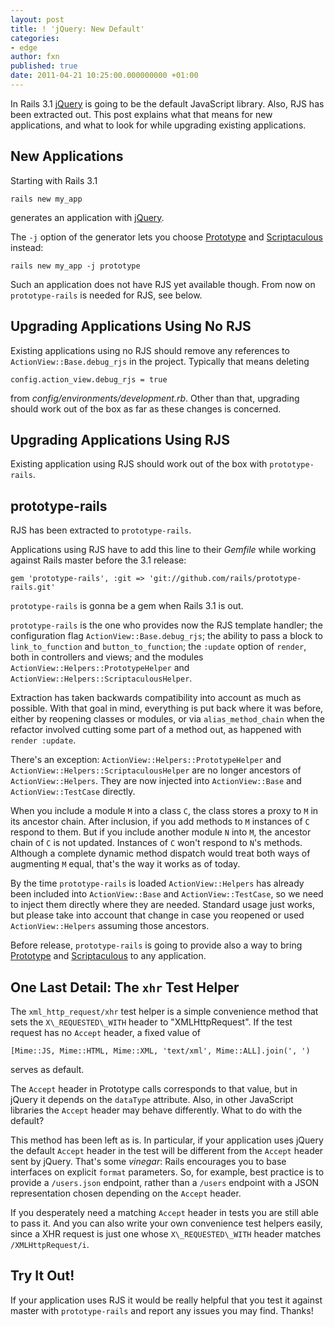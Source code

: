 ```yaml
---
layout: post
title: ! 'jQuery: New Default'
categories:
- edge
author: fxn
published: true
date: 2011-04-21 10:25:00.000000000 +01:00
---
```

In Rails 3.1 [jQuery](http://jquery.com/) is going to be the default JavaScript library. Also, RJS has been extracted out. This post explains what that means for new applications, and what to look for while upgrading existing applications.

## New Applications ##

Starting with Rails 3.1

    rails new my_app

generates an application with [jQuery](http://jquery.com/).

The `-j` option of the generator lets you choose [Prototype](http://www.prototypejs.org/) and [Scriptaculous](http://script.aculo.us/) instead:

    rails new my_app -j prototype

Such an application does not have RJS yet available though. From now on `prototype-rails` is needed for RJS, see below.

## Upgrading Applications Using No RJS ##

Existing applications using no RJS should remove any references to `ActionView::Base.debug_rjs` in the project. Typically that means deleting

    config.action_view.debug_rjs = true

from *config/environments/development.rb*. Other than that, upgrading should work out of the box as far as these changes is concerned.

## Upgrading Applications Using RJS ##

Existing application using RJS should work out of the box with `prototype-rails`.

## prototype-rails ##

RJS has been extracted to `prototype-rails`.

Applications using RJS have to add this line to their *Gemfile* while working against Rails master before the 3.1 release:

    gem 'prototype-rails', :git => 'git://github.com/rails/prototype-rails.git'

`prototype-rails` is gonna be a gem when Rails 3.1 is out.

`prototype-rails` is the one who provides now the RJS template handler; the configuration flag `ActionView::Base.debug_rjs`; the ability to pass a block to `link_to_function` and `button_to_function`; the `:update` option of `render`, both in controllers and views; and the modules `ActionView::Helpers::PrototypeHelper` and `ActionView::Helpers::ScriptaculousHelper`.

Extraction has taken backwards compatibility into account as much as possible. With that goal in mind, everything is put back where it was before, either by reopening classes or modules, or via `alias_method_chain` when the refactor involved cutting some part of a method out, as happened with `render :update`.

There's an exception: `ActionView::Helpers::PrototypeHelper` and `ActionView::Helpers::ScriptaculousHelper` are no longer ancestors of `ActionView::Helpers`. They are now injected into `ActionView::Base` and `ActionView::TestCase` directly.

When you include a module `M` into a class `C`, the class stores a proxy to `M` in its ancestor chain. After inclusion, if you add methods to `M` instances of `C` respond to them. But if you include another module `N` into `M`, the ancestor chain of `C` is not updated. Instances of `C` won't respond to `N`'s methods. Although a complete dynamic method dispatch would treat both ways of augmenting `M` equal, that's the way it works as of today.

By the time `prototype-rails` is loaded `ActionView::Helpers` has already been included into `ActionView::Base` and `ActionView::TestCase`, so we need to inject them directly where they are needed. Standard usage just works, but please take into account that change in case you reopened or used `ActionView::Helpers` assuming those ancestors.

Before release, `prototype-rails` is going to provide also a way to bring [Prototype](http://www.prototypejs.org/) and [Scriptaculous](http://script.aculo.us/) to any application.

## One Last Detail: The `xhr` Test Helper ##

The `xml_http_request/xhr` test helper is a simple convenience method that sets the `X\_REQUESTED\_WITH` header to "XMLHttpRequest". If the test request has no `Accept` header, a fixed value of

    [Mime::JS, Mime::HTML, Mime::XML, 'text/xml', Mime::ALL].join(', ')

serves as default.

The `Accept` header in Prototype calls corresponds to that value, but in jQuery it depends on the `dataType` attribute. Also, in other JavaScript libraries the `Accept` header may behave differently. What to do with the default?

This method has been left as is. In particular, if your application uses jQuery the default `Accept` header in the test will be different from the `Accept` header sent by jQuery. That's some *vinegar*: Rails encourages you to base interfaces on explicit `format` parameters. So, for example, best practice is to provide a `/users.json` endpoint, rather than a `/users` endpoint with a JSON representation chosen depending on the `Accept` header.

If you desperately need a matching `Accept` header in tests you are still able to pass it. And you can also write your own convenience test helpers easily, since a XHR request is just one whose `X\_REQUESTED\_WITH` header matches `/XMLHttpRequest/i`.

## Try It Out! ##

If your application uses RJS it would be really helpful that you test it against master with `prototype-rails` and report any issues you may find. Thanks!
